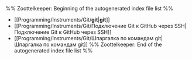 %% Zoottelkeeper: Beginning of the autogenerated index file list  %%
-  [[Programming/Instruments/Git/__git__|__git__]]
-  [[Programming/Instruments/Git/Подключение Git к GitHub через SSH|Подключение Git к GitHub через SSH]]
-  [[Programming/Instruments/Git/Шпаргалка по командам git|Шпаргалка по командам git]]
%% Zoottelkeeper: End of the autogenerated index file list  %%
